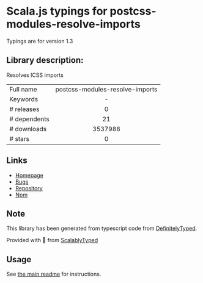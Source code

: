 
# Scala.js typings for postcss-modules-resolve-imports

Typings are for version 1.3

## Library description:
Resolves ICSS imports

|                    |                 |
| ------------------ | :-------------: |
| Full name          | postcss-modules-resolve-imports |
| Keywords           | - |
| # releases         | 0 |
| # dependents       | 21 |
| # downloads        | 3537988 |
| # stars            | 0 |

## Links
- [Homepage](https://github.com/css-modules/postcss-modules-resolve-imports#readme)
- [Bugs](https://github.com/css-modules/postcss-modules-resolve-imports/issues)
- [Repository](https://github.com/css-modules/postcss-modules-resolve-imports)
- [Npm](https://www.npmjs.com/package/postcss-modules-resolve-imports)
    


## Note
This library has been generated from typescript code from [DefinitelyTyped](https://definitelytyped.org).

Provided with :purple_heart: from [ScalablyTyped](https://github.com/oyvindberg/ScalablyTyped)

## Usage
See [the main readme](../../readme.md) for instructions.


